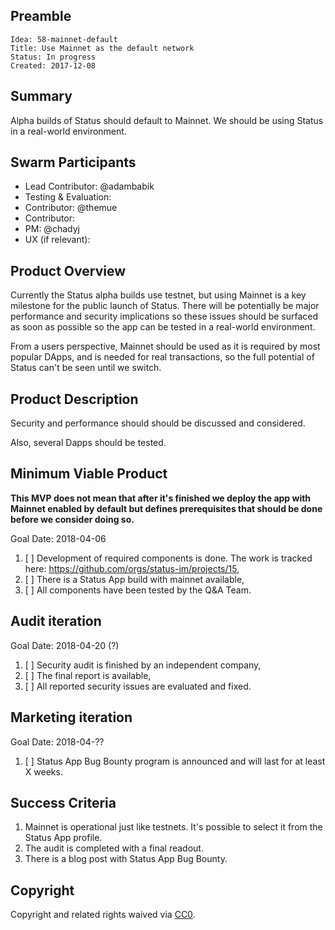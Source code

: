 ## Preamble

    Idea: 58-mainnet-default
    Title: Use Mainnet as the default network
    Status: In progress
    Created: 2017-12-08


## Summary
Alpha builds of Status should default to Mainnet. We should be using Status in a real-world environment.

## Swarm Participants
<!-- Each contributor pledges to the idea with their FOCUS value. (hours per week) -->
<!-- Here all roles in swarm are defined and filled, one of the contributors should responsibility of the Idea as Lead. -->

<!-- Testing/Evaluation support role is also mandatory to check in on specified Goal dates or earlier. -->

<!-- Lead Contributor is the Owner of the Idea. If required, they can get support from a PM, but should be responsible for end to end execution of the Idea. This includes ensuring appropriate resources are allocated, setting realistic timelines and milestones, and any post-launch metrics or bug fixes that are attributed to the Idea -->
<!-- A swarm requires at minimum 3 contributors and 1 evaluator/tester -->
<!-- 'Contributor' should be replaced with a descriptive role type. -->
- Lead Contributor: @adambabik
- Testing & Evaluation: <!-- @username -->
- Contributor: @themue
- Contributor: <!-- @username -->
- PM: @chadyj 
- UX (if relevant): <!-- @username -->
<!-- - Contributor: @username -->

## Product Overview
<!-- A short (~200 word) description and motivation of the Idea. Without clear explanation the Idea should not proceed. Can include User Stories -->
<!-- Testing/Evaluation role accepts responsbility to checkin at Goal dates, -->
<!-- forces discussion to continue implementation or recommend disband and post-mortem. -->

Currently the Status alpha builds use testnet, but using Mainnet is a key milestone for the public launch of Status. There will be potentially be major performance and security implications so these issues should be surfaced as soon as possible so the app can be tested in a real-world environment. 

From a users perspective, Mainnet should be used as it is required by most popular DApps, and is needed for real transactions, so the full potential of Status can't be seen until we switch.

## Product Description
<!-- What functionality are you adding? What will this look like from a user perspective? Why is this important?

This is a default setting change, so there aren't any user facing options.

Some users, such as DApp creators may want to test their app on testnet (or some other use case), so they will be able to toggle networks as can be done currently.

## Requirements & Dependancies
<!-- Are there bugs or feature requests in other repositories that are part of this Idea? -->
<!-- There is no approval unless the idea requires to be reviewed by supporting organelles (Financial, Hiring, or Design). -->
<!-- The Swarm must develop a fully fleshed out Requirements document for the idea to proceed, to the satisfaction of participants. -->

Security and performance should should be discussed and considered.

Also, several Dapps should be tested. 

## Minimum Viable Product
<!-- Mandatory, completes the Idea in the fastest route possible, can be hacky, needed to feel progress. See https://imgur.com/a/HVlw3 -->

**This MVP does not mean that after it's finished we deploy the app with Mainnet enabled by default but defines prerequisites that should be done before we consider doing so.**

Goal Date: 2018-04-06

1. [ ] Development of required components is done. The work is tracked here: https://github.com/orgs/status-im/projects/15,
1. [ ] There is a Status App build with mainnet available,
1. [ ] All components have been tested by the Q&A Team.

## Audit iteration

Goal Date: 2018-04-20 (?)

1. [ ] Security audit is finished by an independent company,
1. [ ] The final report is available,
1. [ ] All reported security issues are evaluated and fixed.

## Marketing iteration

Goal Date: 2018-04-??

1. [ ] Status App Bug Bounty program is announced and will last for at least X weeks.

## Success Criteria

1. Mainnet is operational just like testnets. It's possible to select it from the Status App profile.
1. The audit is completed with a final readout.
1. There is a blog post with Status App Bug Bounty.

## Copyright
Copyright and related rights waived via [CC0](https://creativecommons.org/publicdomain/zero/1.0/).

